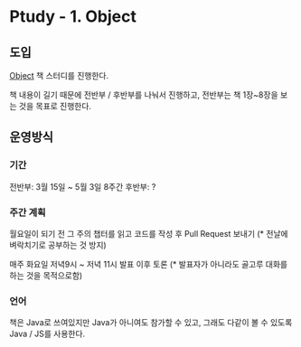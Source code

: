 # Ptudy - 1. Object

## 도입

[Object](https://www.aladin.co.kr/shop/wproduct.aspx?ItemId=193681076) 책 스터디를 진행한다.

책 내용이 길기 때문에 전반부 / 후반부를 나눠서 진행하고, 전반부는 책 1장~8장을 보는 것을 목표로 진행한다.

## 운영방식

### 기간

전반부: 3월 15일 ~ 5월 3일 8주간
후반부: ?

### 주간 계획

월요일이 되기 전 그 주의 챕터를 읽고 코드를 작성 후 Pull Request 보내기 (* 전날에 벼락치기로 공부하는 것 방지)

매주 화요일 저녁9시 ~ 저녁 11시 발표 이후 토론 (* 발표자가 아니라도 골고루 대화를 하는 것을 목적으로함)

### 언어

책은 Java로 쓰여있지만 Java가 아니여도 참가할 수 있고, 그래도 다같이 볼 수 있도록 Java / JS를 사용한다.
